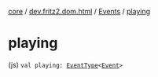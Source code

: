 [core](../../index.md) / [dev.fritz2.dom.html](../index.md) / [Events](index.md) / [playing](./playing.md)

# playing

(js) `val playing: `[`EventType`](../-event-type/index.md)`<`[`Event`](https://kotlinlang.org/api/latest/jvm/stdlib/org.w3c.dom.events/-event/index.html)`>`